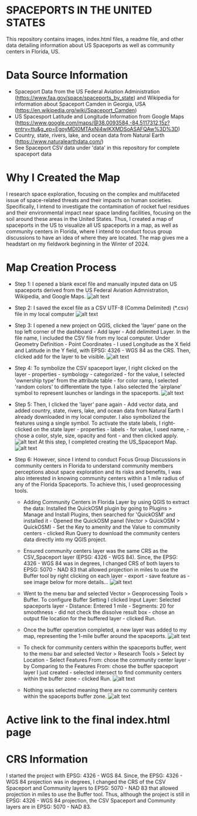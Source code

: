 # SPACEPORTS IN THE UNITED STATES
 This repository contains images, index.html files, a readme file, and other data detailing information about US Spaceports as well as community centers in Florida, US.
 
 # Data Source Information
- Spaceport Data from the US Federal Aviation Administration (https://www.faa.gov/space/spaceports_by_state) and Wikipedia for information about Spaceport Camden in Georgia, USA (https://en.wikipedia.org/wiki/Spaceport_Camden)
- US Spacesport Latitude and Longitude Information from Google Maps (https://www.google.com/maps/@38.0093584,-84.5117312,15z?entry=ttu&g_ep=EgoyMDI0MTAxNi4wIKXMDSoASAFQAw%3D%3D) 
- Country, state, rivers, lake, and ocean data from Natural Earth (https://www.naturalearthdata.com/)
- See Spaceport CSV data under 'data' in this repository for complete spaceport data

 # Why I Created the Map
I research space exploration, focusing on the complex and multifaceted issue of space-related threats and their impacts on human societies. Specifically, I intend to investigate the contamination of rocket fuel residues and their environmental impact near space landing facilities, focusing on the soil around these areas in the United States. Thus, I created a map of spaceports in the US to visualize all US spaceports in a map, as well as community centers in Florida, where I intend to conduct focus group discussions to have an idea of where they are located. The map gives me a headstart on my fieldwork beginning in the Winter of 2024.

 # Map Creation Process
- Step 1: I opened a blank excel file and manually inputed data on US spaceports derived from the US Federal Aviation Admnistration, Wikipedia, and Google Maps.
![alt text](<Screenshot 2024-10-20 231024.jpg>)

- Step 2: I saved the excel file as a CSV UTF-8 (Comma Delimited) (*.csv) file in my local computer ![alt text](<Screenshot 2024-10-20 231453.jpg>)

- Step 3: I opened a new project on QGIS, clicked the 'layer' pane on the top left corner of the dashboard - Add layer - Add delimited Layer. In the file name, I included the CSV file from my local computer. Under Geometry Definition - Point Coordinates - I used Longitude as the X field and Latitude in the Y field, with EPSG: 4326 - WGS 84 as the CRS. Then, clicked add for the layer to be visible. ![alt text](<Screenshot 2024-10-20 232454.jpg>)

- Step 4: To symbolize the CSV spaceport layer, I right clicked on the layer - properties - symbology - categorized - for the value, I selected 'ownership type' from the attribute table - for color ramp, I selected 'random colors' to differentiate the type. I also selected the 'airplane' symbol to represent launches or landings in the spaceports. ![alt text](<Screenshot 2024-10-20 233351.jpg>)

- Step 5: Then, I clicked the 'layer' pane again - Add vector data, and added country, state, rivers, lake, and ocean data from Natural Earth I already downloaded in my local computer. I also symbolized the features using a single symbol. To activate the state labels, I right-clicked on the state layer - properties - labels - for value, I used name, - chose a color, style, size, opacity and font - and then clicked apply. ![alt text](<Screenshot 2024-10-20 235037.jpg>) At this step, I completed creating the US_Spaceport Map. ![alt text](<Screenshot 2024-10-20 234155.jpg>)

- Step 6: However, since I intend to conduct Focus Group Discussions in community centers in Florida to understand community members perceptions about space exploration and its risks and benefits, I was also interested in knowing community centers within a 1 mile radius of any of the Florida Spaceports. To achieve this, I used geoprocessing tools. 

     - Adding Community Centers in Florida Layer by using QGIS to extract the data: Installed the QuickOSM plugin by going to Plugins > Manage and Install Plugins, then searched for 'QuickOSM' and installed it - Opened the QuickOSM panel (Vector > QuickOSM > QuickOSM) - Set the Key to amenity and the Value to community centers - clicked Run Query to download the community centers data directly into my QGIS project.

     - Ensured community centers layer was the same CRS as the CSV_Spaceport layer (EPSG: 4326 - WGS 84). Since, the EPSG: 4326 - WGS 84 was in degrees, I changed CRS of both layers to EPSG: 5070 - NAD 83 that allowed projection in miles to use the Buffer tool by right clicking on each layer - export - save feature as - see image below for more details... ![alt text](<Screenshot 2024-10-21 001134.jpg>)

     - Went to the menu bar and selected Vector > Geoprocessing Tools > Buffer. To configure Buffer Setting I clicked Input Layer: Selected spaceports layer - Distance: Entered 1 mile - Segments: 20 for smoothness - did not check the dissolve result box - chose an output file location for the buffered layer - clicked Run.

     - Once the buffer operation completed, a new layer was added to my map, representing the 1-mile buffer around the spaceports. ![alt text](<Screenshot 2024-10-21 001740.jpg>)

     - To check for community centers within the spaceports buffer, went to the menu bar and selected Vector > Research Tools > Select by Location - Select Features From: chose the community center layer - by Comparing to the Features From: chose the buffer spaceport layer I just created - selected intersect to find community centers within the buffer zone - clicked Run. ![alt text](<Screenshot 2024-10-21 002303.jpg>)

     - Nothing was selected meaning there are no community centers within the spaceports buffer zone.
     ![alt text](<Screenshot 2024-10-21 005311.jpg>)

# Active link to the final index.html page

# CRS Information
I started the project with EPSG: 4326 - WGS 84. Since, the EPSG: 4326 - WGS 84 projection was in degrees, I changed the CRS of the CSV Spaceport and Community layers to EPSG: 5070 - NAD 83 that allowed projection in miles to use the Buffer tool. Thus, although the project is still in EPSG: 4326 - WGS 84 projection, the CSV Spaceport and Community layers are in EPSG: 5070 - NAD 83.